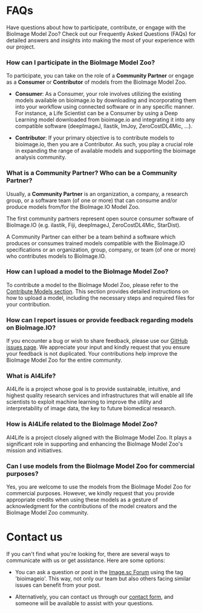# FAQs

Have questions about how to participate, contribute, or engage with the BioImage Model Zoo? Check out our Frequently Asked Questions (FAQs) for detailed answers and insights into making the most of your experience with our project.

### How can I participate in the BioImage Model Zoo?

To participate, you can take on the role of a **Community Partner** or engage as a **Consumer** or **Contributor** of models from the BioImage Model Zoo.

- **Consumer**: As a Consumer, your role involves utilizing the existing models available on bioimage.io by downloading and incorporating them into your workflow using connected software or in any specific manner. For instance, a Life Scientist can be a Consumer by using a Deep Learning model downloaded from bioimage.io and integrating it into any compatible software (deepImageJ, Ilastik, ImJoy, ZeroCostDL4Mic, ...).

- **Contributor**: If your primary objective is to contribute models to bioimage.io, then you are a Contributor. As such, you play a crucial role in expanding the range of available models and supporting the bioimage analysis community.

### What is a Community Partner? Who can be a Community Partner?

Usually, a **Community Partner** is an organization, a company, a research group, or a software team (of one or more) that can consume and/or produce models from/for the BioImage.IO Model Zoo.

The first community partners represent open source consumer software of BioImage.IO (e.g. ilastik, Fiji, deepImageJ, ZeroCostDL4Mic, StarDist).

A Community Partner can either be a team behind a software which produces or consumes trained models compatible with the BioImage.IO specifications or an organization, group, company, or team (of one or more) who contributes models to BioImage.IO.


### How can I upload a model to the BioImage Model Zoo?

To contribute a model to the BioImage Model Zoo, please refer to the [Contribute Models section](https://bioimage.io/docs/#/contribute_models/README). This section provides detailed instructions on how to upload a model, including the necessary steps and required files for your contribution.

### How can I report issues or provide feedback regarding models on BioImage.IO?

If you encounter a bug or wish to share feedback, please use our [GitHub issues page](https://github.com/bioimage-io/bioimage.io/issues). We appreciate your input and kindly request that you ensure your feedback is not duplicated. Your contributions help improve the BioImage Model Zoo for the entire community.

### What is AI4Life?

AI4Life is a project whose goal is to provide sustainable, intuitive, and highest quality research services and infrastructures that will enable all life scientists to exploit machine learning to improve the utility and interpretability of image data, the key to future biomedical research.

### How is AI4Life related to the BioImage Model Zoo?

AI4Life is a project closely aligned with the BioImage Model Zoo. It plays a significant role in supporting and enhancing the BioImage Model Zoo's mission and initiatives.

### Can I use models from the BioImage Model Zoo for commercial purposes?
Yes, you are welcome to use the models from the BioImage Model Zoo for commercial purposes. However, we kindly request that you provide appropriate credits when using these models as a gesture of acknowledgment for the contributions of the model creators and the BioImage Model Zoo community.


# Contact us

If you can't find what you're looking for, there are several ways to communicate with us or get assistance. Here are some options:

- You can ask a question or post in the [Image.sc Forum](https://forum.image.sc) using the tag 'bioimageio'. This way, not only our team but also others facing similar issues can benefit from your post.

- Alternatively, you can contact us through our [contact form](https://oeway.typeform.com/to/K3j2tJt7), and someone will be available to assist with your questions.